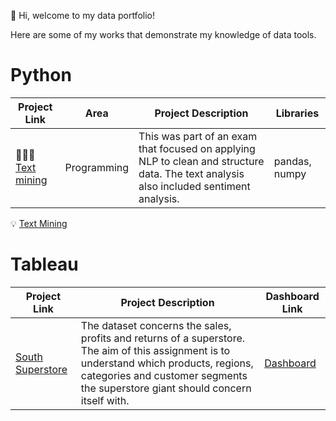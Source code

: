 👋 Hi, welcome to my data portfolio!


Here are some of my works that demonstrate my knowledge of data tools.

# Python

| Project Link | Area | Project Description | Libraries |    
|---|---|---|---|
| 👩🏻‍💻 [Text mining](https://github.com/LatikaMeelu/text_mining/blob/main/textmining.ipynb) | Programming | This was part of an exam that focused on applying NLP to clean and structure data. The text analysis also included sentiment analysis. | pandas, numpy | 






💡 [Text Mining](https://github.com/LatikaMeelu/text_mining/blob/main/textmining.ipynb)

# Tableau

| Project Link | Project Description | Dashboard Link |
|---|---|---|
| [South Superstore](https://github.com/LatikaMeelu/Tableau-analysis) |The dataset concerns the sales, profits and returns of a superstore. The aim of this assignment is to understand which products, regions, categories and customer segments the superstore giant should concern itself with. | [Dashboard](https://public.tableau.com/views/Book1_17231124652010/Dashboard1?:language=en-GB&:sid=&:redirect=auth&:display_count=n&:origin=viz_share_link) |
